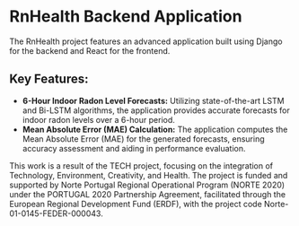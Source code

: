 # RnHealth Backend Application

The RnHealth project features an advanced application built using Django for the backend and React for the frontend.

## Key Features:

- **6-Hour Indoor Radon Level Forecasts:** Utilizing state-of-the-art LSTM and Bi-LSTM algorithms, the application provides accurate forecasts for indoor radon levels over a 6-hour period.
- **Mean Absolute Error (MAE) Calculation:** The application computes the Mean Absolute Error (MAE) for the generated forecasts, ensuring accuracy assessment and aiding in performance evaluation.

This work is a result of the TECH project, focusing on the integration of Technology, Environment, Creativity, and Health. The project is funded and supported by Norte Portugal Regional Operational Program (NORTE 2020) under the PORTUGAL 2020 Partnership Agreement, facilitated through the European Regional Development Fund (ERDF), with the project code Norte-01-0145-FEDER-000043.
